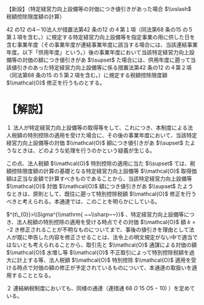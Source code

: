 【新設】（特定経営力向上設備等の対価につき値引きがあった場合 $\\oslash$ 税額控除限度額の計算）

42 の12 の4－10法人が措置法第42 条の12 の４第１項（同法第68 条の15 の５第１項を含む。）に規定する特定経営力向上設備等を指定事業の用に供した日を含む事業年度（その事業年度が連結事業年度に該当する場合には、当該連結事業年度。以下「供用年度」という。）後の事業年度において当該特定経営力向上設備等の対価の額につき値引きがあ $\\supset$ た場合には、供用年度に遡って当該値引きのあった特定経営力向上設備等に係る措置法第42 条の12 の４第２項（同法第68 条の15 の５第２項を含む。）に規定する税額控除限度額 $\\mathcal{O}$ 修正を行うものとする。

# 【解説】

１ 法人が特定経営力向上設備等の取得等をして、これにつき、本制度による法人税額の特別控除の適用を受けた場合に、その後の事業年度において、当該特定経営力向上設備等の対価 $\\mathcal{O}$ 額につき値引きがあ $\\supset$ たようなときは、どのような処理を行うのかという疑義が生じる。

この点、法人税額 $\\mathcal{O}$ 特別控除の適用に当た $\\supset$ ては、税額控除限度額の計算の基礎となる特定経営力向上設備等 $\\mathcal{O}$ 取得価額は正当な金額で計算すべきものであることから、当該特定経営力向上設備等 $\\mathcal{O}$ 対価 $\\mathcal{O}$ 額につき値引きがあ $\\supset$ たようなときは、原則として、既往に遡って特別控除税額 $\\mathcal{O}$ 修正を行うべきと考えられる。本通達では、このことを明らかにしている。

$^{t\_{0}}>\\Sigma^{\\mathrm{ ~~\\sharp~~}}$ 、特定経営力向上設備等につき、法人税額の特別控除の適用を受ける時点でその対価 $\\mathcal{O}$ 額 $k=-2$ き修正されることが不明なものについてまで、事後の値引きを理由として法人が既に申告した内容を修正させることは、法令上の明文規定がない中で適当ではないとも考えられることから、取引先と $\\mathcal{O}$ 通謀による対価の額 $\\mathcal{O}$ 水増し等 $\\mathcal{O}$ 不正取引によって特別控除税額を過大に計上する等、法人税額 $\\mathcal{O}$ 特別控除 $\\mathcal{O}$ 適用を受ける時点で対価の額の修正が予定されているものについて、本通達の取扱いを適用することとなる。

２ 連結納税制度においても、同様の通達（連措通 $68\ O\ 15\ O5-10)$ ）を定めている。